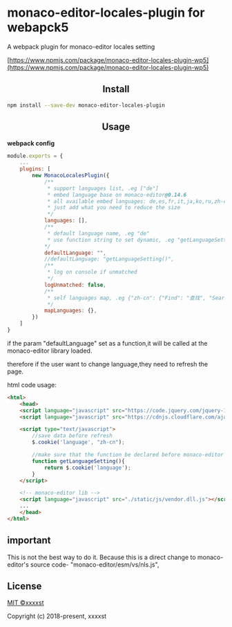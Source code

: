 # monaco-editor-locales-plugin for webapck5
A webpack plugin for monaco-editor locales setting

[https://www.npmjs.com/package/monaco-editor-locales-plugin-wp5](https://www.npmjs.com/package/monaco-editor-locales-plugin-wp5)

<h2 align="center">Install</h2>

```bash
npm install --save-dev monaco-editor-locales-plugin
```

<h2 align="center">Usage</h2>

**webpack config**
```js
module.exports = {
    ...
    plugins: [
        new MonacoLocalesPlugin({
            /**
             * support languages list, .eg ["de"]
             * embed language base on monaco-editor@0.14.6
             * all available embed languages: de,es,fr,it,ja,ko,ru,zh-cn,zh-tw
             * just add what you need to reduce the size
             */
            languages: [],
            /**
             * default language name, .eg "de"
             * use function string to set dynamic, .eg "getLanguageSetting()"
            */
            defaultLanguage: "",
            //defaultLanguage: "getLanguageSetting()",
            /**
             * log on console if unmatched
             */
            logUnmatched: false,
            /**
             * self languages map, .eg {"zh-cn": {"Find": "查找", "Search": "搜索"}, "de":{}, ... }
             */
            mapLanguages: {},
        })
    ]
}
```

if the param "defaultLanguage" set as a function,it will be called at the monaco-editor library loaded.

therefore if the user want to change language,they need to refresh the page.

html code usage:
```html
<html>
    <head>
    <script language="javascript" src="https://code.jquery.com/jquery-1.11.3.min.js"></script>
    <script language="javascript" src="https://cdnjs.cloudflare.com/ajax/libs/jquery-cookie/1.4.1/jquery.cookie.min.js"></script>

    <script type="text/javascript">
        //save data before refresh
        $.cookie('language', "zh-cn");

        //make sure that the function be declared before monaco-editor lib loaded
        function getLanguageSetting(){
            return $.cookie('language');
        }
    </script>

    <!-- monaco-editor lib -->
    <script language="javascript" src="./static/js/vendor.dll.js"></script>
    ...
    </head>
</html>
```

<h2>important</h2>
This is not the best way to do it. Because this is a direct change to monaco-editor's source code-
"monaco-editor/esm/vs/nls.js",

## License

[MIT ©xxxxst](LICENSE)

Copyright (c) 2018-present, xxxxst
